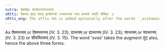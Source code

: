 ```yaml
---
sutra: ऐषमोह्यः श्वसोऽन्यतरस्याम्
vRtti: ऐषमस् ह्यस् श्वस् इत्येतेभ्यो ऽन्यतरस्यां त्यप् प्रत्ययो भवति शैषिकः ॥
vRtti_eng: The affix त्यप् is added optionally after the words '_aishamas_', '_hyas_', and '_svas_'; in the remaining senses.
---
```

As ऐषमस्त्यम् or ऐषमस्तनम् (IV. 3. 23), ह्यस्त्यम् or ह्यस्तनम् (IV. 3. 23); श्वस्त्यम् or श्वस्तनम् (IV. 3. 23) or शौवस्तिकम् (IV. 3. 15). The word '_svas_' takes the augment तुट् also, hence the above three forms.

